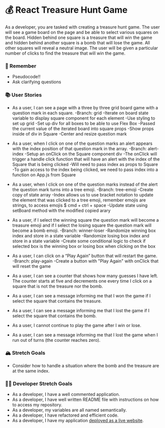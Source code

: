 # 💰 React Treasure Hunt Game

As a developer, you are tasked with creating a treasure hunt game. The user will see a game board on the page and be able to select various squares on the board. Hidden behind one square is a treasure that will win the game and hidden behind another square is a bomb that will lose the game. All other squares will reveal a neutral image. The user will be given a particular number of clicks to find the treasure that will win the game.

### 🤔 Remember

- Pseudocode!!
- Ask clarifying questions

### 📚 User Stories

- As a user, I can see a page with a three by three grid board game with a question mark in each square.
-Branch: grid
-Iterate on board state variable to display square component for each element
-Use styling to set up grid
-Set up div for all boxes to be able to use Flex Box
-Passed the current value of the iterated board into square props
-Show props inside of div in Square
-Center and resize question mark

- As a user, when I click on one of the question marks an alert appears with the index position of that question mark in the array.
-Branch: alert-index
-Setup an onClick on the Square component div
-The onClick will trigger a handle click function that will have an alert with the index of the Square that is being clicked
-Will need to pass index as props to Square
-To gain access to the index being clicked, we need to pass index into a function on App.js from Square

- As a user, when I click on one of the question marks instead of the alert the question mark turns into a tree emoji.
-Branch: tree-emoji
-Create copy of state array
-Index allows us to use bracket notation to update the element that was clicked to a tree emoji, remember emojis are strings, to access emojis $ cmd + ctrl + space
-Update state using setBoard method with the modified copied arary

- As a user, if I select the winning square the question mark will become a treasure emoji and if I select the losing square the question mark will become a bomb emoji.
-Branch: winner-loser
-Randomize winning box index and store in a state variable
-Randomize losing box index and store in a state variable
-Create some conditional logic to check if selected box is the winning box or losing box when clicking on the box

- As a user, I can click on a “Play Again” button that will restart the game.
-Branch: play-again
-Create a button with "Play Again" with onClick that will reset the game


- As a user, I can see a counter that shows how many guesses I have left. The counter starts at five and decrements one every time I click on a square that is not the treasure nor the bomb.
- As a user, I can see a message informing me that I won the game if I select the square that contains the treasure.
- As a user, I can see a message informing me that I lost the game if I select the square that contains the bomb.
- As a user, I cannot continue to play the game after I win or lose.
- As a user, I can see a message informing me that I lost the game when I run out of turns (the counter reaches zero).

### 🏔 Stretch Goals

- Consider how to handle a situation where the bomb and the treasure are at the same index.

### 👩‍💻 Developer Stretch Goals

- As a developer, I have a well commented application.
- As a developer, I have well written README file with instructions on how to access my repository.
- As a developer, my variables are all named semantically.
- As a developer, I have refactored and efficient code.
- As a developer, I have my application [deployed as a live website](https://render.com/docs/deploy-create-react-app).

